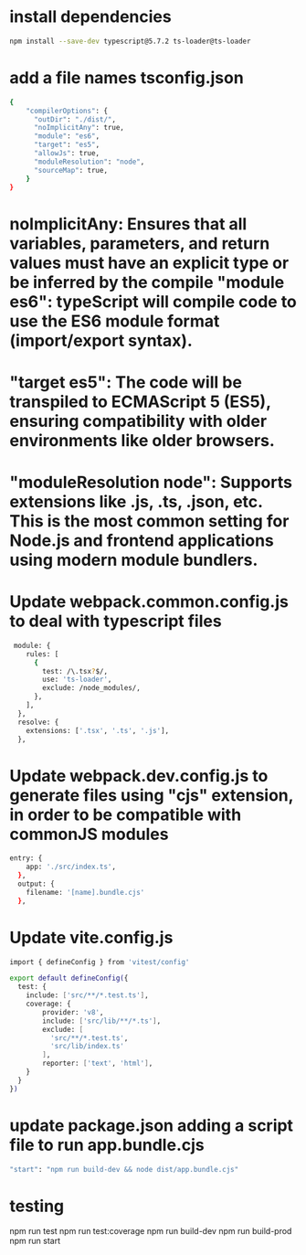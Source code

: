 # install dependencies
```sh
npm install --save-dev typescript@5.7.2 ts-loader@ts-loader
```

# add a file names tsconfig.json
```sh
{
    "compilerOptions": {
      "outDir": "./dist/",
      "noImplicitAny": true,
      "module": "es6",
      "target": "es5",
      "allowJs": true,
      "moduleResolution": "node",
      "sourceMap": true,
    }
}
```

# noImplicitAny: Ensures that all variables, parameters, and return values must have an explicit type or be inferred by the compile "module es6": typeScript will compile code to use the ES6 module format (import/export syntax).

# "target es5": The code will be transpiled to ECMAScript 5 (ES5), ensuring compatibility with older environments like older browsers.

# "moduleResolution node": Supports extensions like .js, .ts, .json, etc. This is the most common setting for Node.js and frontend applications using modern module bundlers.

# Update webpack.common.config.js to deal with typescript files
```sh
 module: {
    rules: [
      {
        test: /\.tsx?$/,
        use: 'ts-loader',
        exclude: /node_modules/,
      },
    ],
  },
  resolve: {
    extensions: ['.tsx', '.ts', '.js'],
  },
```

# Update webpack.dev.config.js to generate files using "cjs" extension, in order to be compatible with commonJS modules
```sh
entry: {
    app: './src/index.ts',
  },
  output: {
    filename: '[name].bundle.cjs'
  },
```

# Update vite.config.js
```sh
import { defineConfig } from 'vitest/config'

export default defineConfig({
  test: {
    include: ['src/**/*.test.ts'],
    coverage: {
        provider: 'v8',
        include: ['src/lib/**/*.ts'],
        exclude: [
          'src/**/*.test.ts',
          'src/lib/index.ts'
        ],
        reporter: ['text', 'html'],
    }
  }
})
```

# update package.json adding a script file to run app.bundle.cjs
```sh
"start": "npm run build-dev && node dist/app.bundle.cjs"
```

# testing
npm run test
npm run test:coverage
npm run build-dev
npm run build-prod
npm run start

